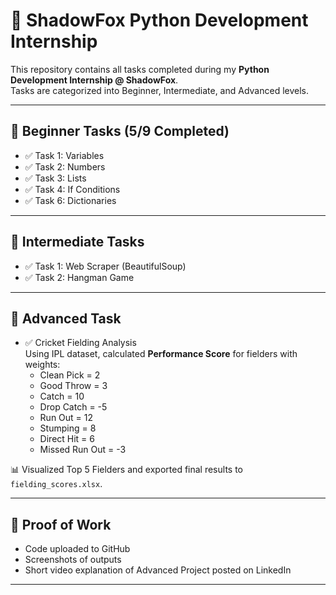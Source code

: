 # 🐍 ShadowFox Python Development Internship

This repository contains all tasks completed during my **Python Development Internship @ ShadowFox**.  
Tasks are categorized into Beginner, Intermediate, and Advanced levels.

---

## 🔰 Beginner Tasks (5/9 Completed)
- ✅ Task 1: Variables
- ✅ Task 2: Numbers
- ✅ Task 3: Lists
- ✅ Task 4: If Conditions
- ✅ Task 6: Dictionaries

---

## 🧠 Intermediate Tasks
- ✅ Task 1: Web Scraper (BeautifulSoup)
- ✅ Task 2: Hangman Game

---

## 🔬 Advanced Task
- ✅ Cricket Fielding Analysis  
  Using IPL dataset, calculated **Performance Score** for fielders with weights:
  - Clean Pick = 2  
  - Good Throw = 3  
  - Catch = 10  
  - Drop Catch = -5  
  - Run Out = 12  
  - Stumping = 8  
  - Direct Hit = 6  
  - Missed Run Out = -3  

📊 Visualized Top 5 Fielders and exported final results to `fielding_scores.xlsx`.

---

## 🎥 Proof of Work
- Code uploaded to GitHub  
- Screenshots of outputs  
- Short video explanation of Advanced Project posted on LinkedIn  

---
